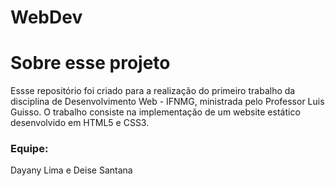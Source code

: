 # WebDev
# Sobre esse projeto
Essse repositório foi criado para a realização do primeiro trabalho da disciplina de 
Desenvolvimento Web - IFNMG, ministrada pelo Professor Luis Guisso. O trabalho consiste
na implementação de um website estático desenvolvido em HTML5 e CSS3.

### Equipe: 
Dayany Lima e Deise Santana
